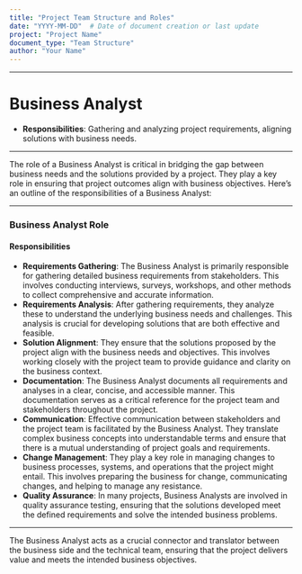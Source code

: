 ```yaml
---
title: "Project Team Structure and Roles"
date: "YYYY-MM-DD"  # Date of document creation or last update
project: "Project Name"
document_type: "Team Structure"
author: "Your Name"
---
```

---
# Business Analyst

- **Responsibilities**: Gathering and analyzing project requirements, aligning solutions with business needs.
---
The role of a Business Analyst is critical in bridging the gap between business needs and the solutions provided by a project. They play a key role in ensuring that project outcomes align with business objectives. Here’s an outline of the responsibilities of a Business Analyst:

---

### Business Analyst Role

#### Responsibilities
- **Requirements Gathering**: The Business Analyst is primarily responsible for gathering detailed business requirements from stakeholders. This involves conducting interviews, surveys, workshops, and other methods to collect comprehensive and accurate information.
- **Requirements Analysis**: After gathering requirements, they analyze these to understand the underlying business needs and challenges. This analysis is crucial for developing solutions that are both effective and feasible.
- **Solution Alignment**: They ensure that the solutions proposed by the project align with the business needs and objectives. This involves working closely with the project team to provide guidance and clarity on the business context.
- **Documentation**: The Business Analyst documents all requirements and analyses in a clear, concise, and accessible manner. This documentation serves as a critical reference for the project team and stakeholders throughout the project.
- **Communication**: Effective communication between stakeholders and the project team is facilitated by the Business Analyst. They translate complex business concepts into understandable terms and ensure that there is a mutual understanding of project goals and requirements.
- **Change Management**: They play a key role in managing changes to business processes, systems, and operations that the project might entail. This involves preparing the business for change, communicating changes, and helping to manage any resistance.
- **Quality Assurance**: In many projects, Business Analysts are involved in quality assurance testing, ensuring that the solutions developed meet the defined requirements and solve the intended business problems.

---

The Business Analyst acts as a crucial connector and translator between the business side and the technical team, ensuring that the project delivers value and meets the intended business objectives.
